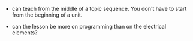 - can teach from the middle of a topic sequence. You don't have to start from the beginning of a unit.

- can the lesson be more on programming than on the electrical elements?
